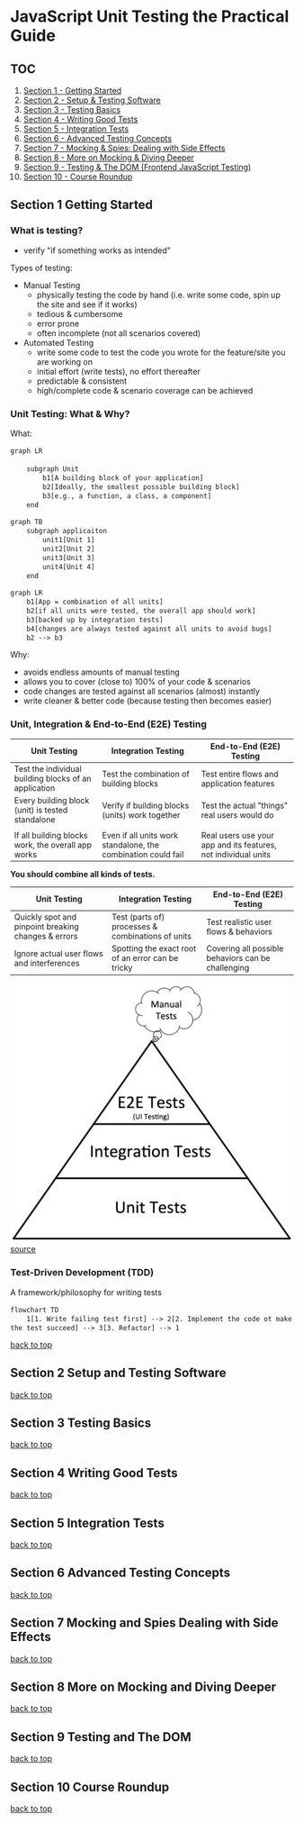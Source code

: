 # JavaScript Unit Testing the Practical Guide
 
## TOC

1. [Section 1 - Getting Started](#section-1-getting-started)
2. [Section 2 - Setup & Testing Software](#section-2-setup-and-testing-software)
3. [Section 3 - Testing Basics](#section-3-testing-basics)
4. [Section 4 - Writing Good Tests](#section-4-writing-good-tests)
5. [Section 5 - Integration Tests](#section-5-integration-tests)
6. [Section 6 - Advanced Testing Concepts](#section-6-advanced-testing-concepts)
7. [Section 7 - Mocking & Spies: Dealing with Side Effects](#section-7-mocking-and-spies-dealing-with-side-effects)
8. [Section 8 - More on Mocking & Diving Deeper](#section-8-more-on-mocking-and-diving-deeper)
9. [Section 9 - Testing & The DOM (Frontend JavaScript Testing)](#section-9-testing-and-the-dom)
10. [Section 10 - Course Roundup](#section-10-course-roundup)

## Section 1 Getting Started

### What is testing?

- verify "if something works as intended"

Types of testing:
- Manual Testing
  - physically testing the code by hand (i.e. write some code, spin up the site and see if it works)
  - tedious & cumbersome
  - error prone
  - often incomplete (not all scenarios covered)
- Automated Testing
  - write some code to test the code you wrote for the feature/site you are working on
  - initial effort (write tests), no effort thereafter
  - predictable & consistent
  - high/complete code & scenario coverage can be achieved

### Unit Testing: What & Why?

What:
```mermaid
graph LR

    subgraph Unit
        b1[A building block of your application]
        b2[Ideally, the smallest possible building block]
        b3[e.g., a function, a class, a component]
    end
```

```mermaid
graph TB
    subgraph applicaiton
        unit1[Unit 1]
        unit2[Unit 2]
        unit3[Unit 3]
        unit4[Unit 4]
    end
```

```mermaid
graph LR
    b1[App = combination of all units]
    b2[if all units were tested, the overall app should work]
    b3[backed up by integration tests]
    b4[changes are always tested against all units to avoid bugs]
    b2 --> b3
```

Why:
- avoids endless amounts of manual testing
- allows you to cover (close to) 100% of your code & scenarios
- code changes are tested against all scenarios (almost) instantly
- write cleaner & better code (because testing then becomes easier)

### Unit, Integration & End-to-End (E2E) Testing

| Unit Testing                                          | Integration Testing                                           | End-to-End (E2E) Testing                                       |
|-------------------------------------------------------|---------------------------------------------------------------|----------------------------------------------------------------|
 | Test the individual building blocks of an application | Test the combination of building blocks                       | Test entire flows and application features                     |
 | Every building block (unit) is tested standalone      | Verify if building blocks (units) work together               | Test the actual "things" real users would do                   |
 |                                                       |                                                               |                                                                |
 | If all building blocks work, the overall app works    | Even if all units work standalone, the combination could fail | Real users use your app and its features, not individual units |


**You should combine all kinds of tests.**

| Unit Testing                                        | Integration Testing                               | End-to-End (E2E) Testing                           |
|-----------------------------------------------------|---------------------------------------------------|----------------------------------------------------|
| Quickly spot and pinpoint breaking changes & errors | Test (parts of) processes & combinations of units | Test realistic user flows & behaviors              |
| Ignore actual user flows and interferences          | Spotting the exact root of an error can be tricky | Covering all possible behaviors can be challenging |

![testing pyramid](images/test-automation-pyramid.jpeg)
[source](https://3fxtqy18kygf3on3bu39kh93-wpengine.netdna-ssl.com/wp-content/uploads/2020/01/test-automation-pyramid.jpg)

### Test-Driven Development (TDD)

A framework/philosophy for writing tests

```mermaid
flowchart TD
    1[1. Write failing test first] --> 2[2. Implement the code ot make the test succeed] --> 3[3. Refactor] --> 1
```

[back to top](#toc)

## Section 2 Setup and Testing Software

[back to top](#toc)

## Section 3 Testing Basics

[back to top](#toc)

## Section 4 Writing Good Tests

[back to top](#toc)

## Section 5 Integration Tests

[back to top](#toc)

## Section 6 Advanced Testing Concepts

[back to top](#toc)

## Section 7 Mocking and Spies Dealing with Side Effects

[back to top](#toc)

## Section 8 More on Mocking and Diving Deeper

[back to top](#toc)

## Section 9 Testing and The DOM

[back to top](#toc)

## Section 10 Course Roundup

[back to top](#toc)
